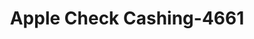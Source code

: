 ---
f_zip-code: 19067
f_state-code: PA
title: Apple Check Cashing-4661
f_phone: 215-295-7740
f_city-only: Morrisville
f_address: 1 E Trenton Ave Unit 14 Morrisville
f_location-unique-id: '4661'
slug: apple-check-cashing-4661
updated-on: '2024-05-30T13:46:58.046Z'
created-on: '2024-05-30T13:36:59.803Z'
published-on: '2024-05-30T13:54:32.469Z'
f_city-state: cms/city/morrisville-pa.md
f_company: cms/company/apple-check-cashing.md
f_state: cms/state/pennsylvania.md
layout: '[payday-loan].html'
tags: payday-loan
---